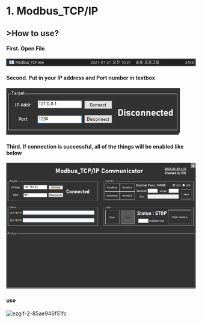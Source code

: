 # 1. Modbus_TCP/IP 
## >How to use?

#### First. Open File
![ex_screenshot](./Image/Modbus_TCP_Exe_File.png)
#### Second. Put in your IP address and Port number in textbox
![ex_screenshot](./Image/Modbus_TCP_IP_Port.png)
#### Third. If connection is successful, all of the things will be enabled like below
![ex_screenshot](./Image/Modbus_TCP_Connected.png)

#### use
![ezgif-2-85ae946f51fc](https://user-images.githubusercontent.com/50316116/109893960-ef4ff000-7ccf-11eb-86d8-7a9dbacbbb1d.gif)
